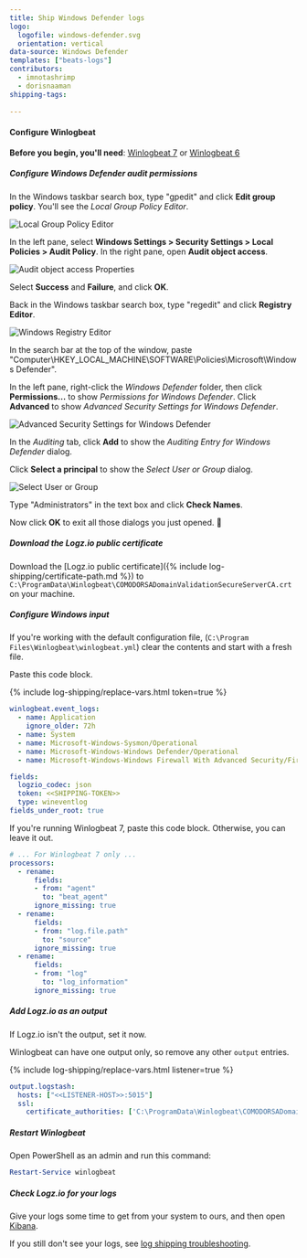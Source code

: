```yaml
---
title: Ship Windows Defender logs
logo:
  logofile: windows-defender.svg
  orientation: vertical
data-source: Windows Defender
templates: ["beats-logs"]
contributors:
  - imnotashrimp
  - dorisnaaman
shipping-tags:
    
---
```


#### Configure Winlogbeat

**Before you begin, you'll need**:
[Winlogbeat 7](https://www.elastic.co/downloads/beats/winlogbeat) or
[Winlogbeat 6](https://www.elastic.co/guide/en/beats/winlogbeat/6.8/winlogbeat-installation.html)

<div class="tasklist">

##### Configure Windows Defender audit permissions

In the Windows taskbar search box, type "gpedit"
and click **Edit group policy**.
You'll see the _Local Group Policy Editor_.

![Local Group Policy Editor](https://dytvr9ot2sszz.cloudfront.net/logz-docs/windows/local-group-policy-editor.png)

In the left pane, select **Windows Settings > Security Settings > Local Policies > Audit Policy**.
In the right pane, open **Audit object access**.

![Audit object access Properties](https://dytvr9ot2sszz.cloudfront.net/logz-docs/windows/audit-object-access-properties.png)

Select **Success** and **Failure**, and click **OK**.

Back in the Windows taskbar search box, type "regedit"
and click **Registry Editor**.

![Windows Registry Editor](https://dytvr9ot2sszz.cloudfront.net/logz-docs/windows/registry-editor-windows-defender-context-menu.png)

In the search bar at the top of the window, paste
"Computer\HKEY_LOCAL_MACHINE\SOFTWARE\Policies\Microsoft\Windows Defender".

In the left pane, right-click the _Windows Defender_ folder,
then click **Permissions...** to show _Permissions for Windows Defender_.
Click **Advanced** to show _Advanced Security Settings for Windows Defender_.

![Advanced Security Settings for Windows Defender](https://dytvr9ot2sszz.cloudfront.net/logz-docs/windows/advanced-security-settings-for-windows-defender.png)

In the _Auditing_ tab, click **Add** to show the _Auditing Entry for Windows Defender_ dialog.

Click **Select a principal** to show the _Select User or Group_ dialog.

![Select User or Group](https://dytvr9ot2sszz.cloudfront.net/logz-docs/windows/select-user-or-group.png)

Type "Administrators" in the text box and click **Check Names**.

Now click **OK** to exit all those dialogs you just opened. 😬

##### Download the Logz.io public certificate

Download the
[Logz.io public certificate]({% include log-shipping/certificate-path.md %})
to `C:\ProgramData\Winlogbeat\COMODORSADomainValidationSecureServerCA.crt`
on your machine.

##### Configure Windows input

If you're working with the default configuration file,
(`C:\Program Files\Winlogbeat\winlogbeat.yml`)
clear the contents and start with a fresh file.

Paste this code block.

{% include log-shipping/replace-vars.html token=true %}

```yaml
winlogbeat.event_logs:
  - name: Application
    ignore_older: 72h
  - name: System
  - name: Microsoft-Windows-Sysmon/Operational
  - name: Microsoft-Windows-Windows Defender/Operational
  - name: Microsoft-Windows-Windows Firewall With Advanced Security/Firewall

fields:
  logzio_codec: json
  token: <<SHIPPING-TOKEN>>
  type: wineventlog
fields_under_root: true
```

If you're running Winlogbeat 7, paste this code block.
Otherwise, you can leave it out.

```yaml
# ... For Winlogbeat 7 only ...
processors:
  - rename:
      fields:
      - from: "agent"
        to: "beat_agent"
      ignore_missing: true
  - rename:
      fields:
      - from: "log.file.path"
        to: "source"
      ignore_missing: true
  - rename:
      fields:
      - from: "log"
        to: "log_information"
      ignore_missing: true
```

##### Add Logz.io as an output

If Logz.io isn't the output, set it now.

Winlogbeat can have one output only, so remove any other `output` entries.

{% include log-shipping/replace-vars.html listener=true %}

```yaml
output.logstash:
  hosts: ["<<LISTENER-HOST>>:5015"]
  ssl:
    certificate_authorities: ['C:\ProgramData\Winlogbeat\COMODORSADomainValidationSecureServerCA.crt']
```

##### Restart Winlogbeat

Open PowerShell as an admin and run this command:

```powershell
Restart-Service winlogbeat
```

##### Check Logz.io for your logs

Give your logs some time to get from your system to ours, and then open [Kibana](https://app.logz.io/#/dashboard/kibana).

If you still don't see your logs, see [log shipping troubleshooting]({{site.baseurl}}/user-guide/log-shipping/log-shipping-troubleshooting.html).

</div>
